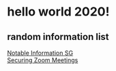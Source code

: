 
# hello world 2020!
## random information list  
[Notable Information SG](https://randominfo.github.io/notable-infosg)  
[Securing Zoom Meetings](https://randominfo.github.io/securing-zoom)

